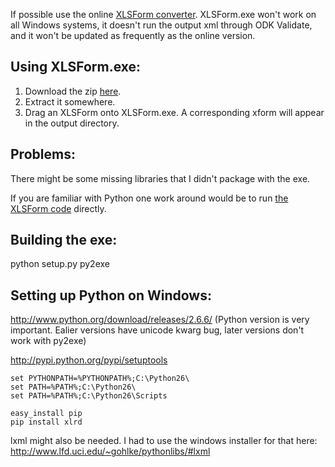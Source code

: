 If possible use the online [XLSForm converter](http://opendatakit.org/use/xlsform/).
XLSForm.exe won't work on all Windows systems, it doesn't run the output xml through ODK Validate, and it won't be updated as frequently as the online version.

Using XLSForm.exe:
------------------
1. Download the zip [here](https://github.com/downloads/nathanathan/xlsform.exe/XLSForm.zip).
2. Extract it somewhere.
3. Drag an XLSForm onto XLSForm.exe. A corresponding xform will appear in the output directory.

Problems:
---------

There might be some missing libraries that I didn't package with the exe.

If you are familiar with Python one work around would be to run [the XLSForm code](https://github.com/UW-ICTD/pyxform) directly.

Building the exe:
-----------------

python setup.py py2exe


Setting up Python on Windows:
-----------------------------

http://www.python.org/download/releases/2.6.6/
(Python version is very important. Ealier versions have unicode kwarg bug, later versions don't work with py2exe)

http://pypi.python.org/pypi/setuptools

```Shell
set PYTHONPATH=%PYTHONPATH%;C:\Python26\
set PATH=%PATH%;C:\Python26\
set PATH=%PATH%;C:\Python26\Scripts
```

```
easy_install pip
pip install xlrd
```


lxml might also be needed. I had to use the windows installer for that here:
http://www.lfd.uci.edu/~gohlke/pythonlibs/#lxml
